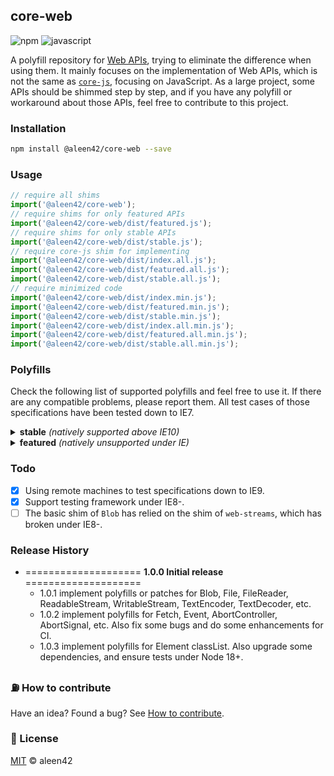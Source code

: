 <!-- AUTOMATICALLY GENERATED BY RUNNING: npm run document -->
## core-web

![npm](https://badges.aleen42.com/src/npm.svg) ![javascript](https://badges.aleen42.com/src/javascript.svg)

A polyfill repository for [Web APIs](https://developer.mozilla.org/en-US/docs/Web/API), trying to eliminate the difference when using them. It mainly focuses on the implementation of Web APIs, which is not the same as [`core-js`](https://github.com/zloirock/core-js/), focusing on JavaScript. As a large project, some APIs should be shimmed step by step, and if you have any polyfill or workaround about those APIs, feel free to contribute to this project.

### Installation

```bash
npm install @aleen42/core-web --save
```

### Usage

```js
// require all shims
import('@aleen42/core-web');
// require shims for only featured APIs
import('@aleen42/core-web/dist/featured.js');
// require shims for only stable APIs
import('@aleen42/core-web/dist/stable.js');
// require core-js shim for implementing
import('@aleen42/core-web/dist/index.all.js');
import('@aleen42/core-web/dist/featured.all.js');
import('@aleen42/core-web/dist/stable.all.js');
// require minimized code
import('@aleen42/core-web/dist/index.min.js');
import('@aleen42/core-web/dist/featured.min.js');
import('@aleen42/core-web/dist/stable.min.js');
import('@aleen42/core-web/dist/index.all.min.js');
import('@aleen42/core-web/dist/featured.all.min.js');
import('@aleen42/core-web/dist/stable.all.min.js');
```

### Polyfills

Check the following list of supported polyfills and feel free to use it. If there are any compatible problems, please report them. All test cases of those specifications have been tested down to IE7.

<details>
    <summary><b>stable</b> <i>(natively supported above IE10)</i></summary>
    <ul>
        <li>Blob (<a href="https://developer.mozilla.org/en-US/docs/Web/API/Blob/Blob" target=_blank>constructor</a>, <a href="https://developer.mozilla.org/en-US/docs/Web/API/Blob/stream" target=_blank>stream</a>, <a href="https://developer.mozilla.org/en-US/docs/Web/API/Blob/arrayBuffer" target=_blank>arrayBuffer</a>, <a href="https://developer.mozilla.org/en-US/docs/Web/API/Blob/text" target=_blank>text</a>)<ul><li><i>IE9- throws &quot;Access is denied&quot; when fetching blob URL.
</i></li></ul></li>
        <li>DOMException (<a href="https://developer.mozilla.org/en-US/docs/Web/API/DOMException/DOMException" target=_blank>constructor</a>)</li>
        <li>Element (<a href="https://developer.mozilla.org/en-US/docs/Web/API/Element/classList" target=_blank>classList</a>)</li>
        <li>Event (<a href="https://developer.mozilla.org/en-US/docs/Web/API/Event/Event" target=_blank>constructor</a>, <a href="https://developer.mozilla.org/en-US/docs/Web/API/Event/preventDefault" target=_blank>preventDefault</a>, <a href="https://developer.mozilla.org/en-US/docs/Web/API/Event/stopPropagation" target=_blank>stopPropagation</a>, <a href="https://developer.mozilla.org/en-US/docs/Web/API/Event/stopImmediatePropagation" target=_blank>stopImmediatePropagation</a>, <a href="https://developer.mozilla.org/en-US/docs/Web/API/EventTarget/addEventListener" target=_blank>addEventListener</a>, <a href="https://developer.mozilla.org/en-US/docs/Web/API/EventTarget/removeEventListener" target=_blank>removeEventListener</a>, <a href="https://developer.mozilla.org/en-US/docs/Web/API/EventTarget/dispatchEvent" target=_blank>dispatchEvent</a>)</li>
        <li>File (<a href="https://developer.mozilla.org/en-US/docs/Web/API/File/File" target=_blank>constructor</a>)</li>
        <li>FileReader (<a href="https://developer.mozilla.org/en-US/docs/Web/API/FileReader/FileReader" target=_blank>constructor</a>)</li>
        <li><a href="https://developer.mozilla.org/en-US/docs/Web/API/FormData" target=_blank>FormData</a></li>
        <li>Global (<a href="https://developer.mozilla.org/en-US/docs/Web/API/atob" target=_blank>atob</a>, <a href="https://developer.mozilla.org/en-US/docs/Web/API/btoa" target=_blank>btoa</a>, <a href="https://developer.mozilla.org/en-US/docs/Web/API/console" target=_blank>console</a>)<ul><li><i>only avoid NPE exceptions of calling <code>window.console</code> under IE8 / IE9.
</i></li></ul></li>
        <li>HTMLElement (<a href="https://developer.mozilla.org/en-US/docs/Web/API/HTMLElement/focus" target=_blank>focus</a>)</li>
        <li>HTMLOptionElement (<a href="https://developer.mozilla.org/en-US/docs/Web/API/HTMLOptionElement/Option" target=_blank>Option</a>)</li>
        <li>URL (<a href="https://developer.mozilla.org/en-US/docs/Web/API/URL/URL" target=_blank>constructor</a>, <a href="https://developer.mozilla.org/en-US/docs/Web/API/URLSearchParams/URLSearchParams" target=_blank>URLSearchParams</a>)</li>
        <li>XMLHttpRequest (<a href="https://developer.mozilla.org/en-US/docs/Web/API/XMLHttpRequest/send" target=_blank>send</a>)</li>
    </ul>
</details>
<details>
    <summary><b>featured</b> <i>(natively unsupported under IE)</i></summary>
    <ul>
        <li>Abort (<a href="https://developer.mozilla.org/en-US/docs/Web/API/AbortController" target=_blank>AbortController</a>, <a href="https://developer.mozilla.org/en-US/docs/Web/API/AbortSignal" target=_blank>AbortSignal</a>)</li>
        <li>Fetch (<a href="https://developer.mozilla.org/en-US/docs/Web/API/Fetch_API" target=_blank>Fetch_API</a>, <a href="https://developer.mozilla.org/en-US/docs/Web/API/Headers" target=_blank>Headers</a>, <a href="https://developer.mozilla.org/en-US/docs/Web/API/Request" target=_blank>Request</a>, <a href="https://developer.mozilla.org/en-US/docs/Web/API/Response" target=_blank>Response</a>, <a href="https://developer.mozilla.org/en-US/docs/Web/API/Request/credentials" target=_blank>credentials</a>)<ul><li><i><code>XMLHttpRequest</code> returns a text rather than a <code>Blob</code> under IE9-, and it means that <code>fetch()</code> cannot handle <code>utf-16le</code> data.
</i></li><li><i>native <code>fetch()</code> <a href="https://github.com/github/fetch/pull/1119">won't normalize</a> the <code>patch</code> method as uppercase.
</i></li><li><i><a href="https://developer.mozilla.org/en-US/docs/Web/API/Request/credentials"><code>credentials</code></a> is not supported under IE9-.
</i></li></ul></li>
        <li>Streams (<a href="https://developer.mozilla.org/en-US/docs/Web/API/ReadableStream" target=_blank>ReadableStream</a>, <a href="https://developer.mozilla.org/en-US/docs/Web/API/WritableStream" target=_blank>WritableStream</a>)<ul><li><i>Not supported under IE8- due to <a href="https://github.com/MattiasBuelens/web-streams-polyfill/issues/125">the reason</a>
</i></li></ul></li>
        <li>Text (<a href="https://developer.mozilla.org/en-US/docs/Web/API/TextEncoder" target=_blank>TextEncoder</a>, <a href="https://developer.mozilla.org/en-US/docs/Web/API/TextDecoder" target=_blank>TextDecoder</a>)</li>
    </ul>
</details>

### Todo

- [x] Using remote machines to test specifications down to IE9.
- [x] Support testing framework under IE8-.
- [ ] The basic shim of `Blob` has relied on the shim of `web-streams`, which has broken under IE8-.

### Release History

* ==================== **1.0.0 Initial release** ====================
    * 1.0.1 implement polyfills or patches for Blob, File, FileReader, ReadableStream, WritableStream, TextEncoder, TextDecoder, etc.
    * 1.0.2 implement polyfills for Fetch, Event, AbortController, AbortSignal, etc. Also fix some bugs and do some enhancements for CI.
    * 1.0.3 implement polyfills for Element classList. Also upgrade some dependencies, and ensure tests under Node 18+.

### :fuelpump: How to contribute

Have an idea? Found a bug? See [How to contribute](https://wiki.aleen42.com/contribution.html).

### :scroll: License

[MIT](https://wiki.aleen42.com/MIT.html) © aleen42
